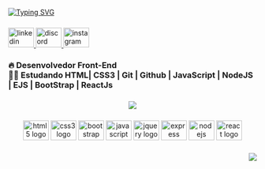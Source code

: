 [![Typing SVG](https://readme-typing-svg.demolab.com?font=Fira+Code+&weight=500&size=24&duration=3000&pause=1500&center=true&width=500&lines=Ol%C3%A1+me+chamo+Maikon+Nat%C3%A3;tenho+25+anos;sou+Desenvolvedor+Front-End;trabalho+com+linguagens+como;React+%7C+Javascript+%7C+CSS+)](https://git.io/typing-svg)

###

<div align="left">
  <a href="https://www.linkedin.com/in/dgmaikondev/" target="_blank">
    <img src="https://raw.githubusercontent.com/maurodesouza/profile-readme-generator/master/src/assets/icons/social/linkedin/default.svg" width="52" height="40" alt="linkedin logo"  />
  </a>
  <a href="https://www.discordapp.com/users/7984" target="_blank">
    <img src="https://raw.githubusercontent.com/maurodesouza/profile-readme-generator/master/src/assets/icons/social/discord/default.svg" width="52" height="40" alt="discord logo"  />
  </a>
  <a href="https://www.instagram.com/dgmaikon/" target="_blank">
    <img src="https://raw.githubusercontent.com/maurodesouza/profile-readme-generator/master/src/assets/icons/social/instagram/default.svg" width="52" height="40" alt="instagram logo"  />
  </a>
</div>

###

<h3 align="left">🔥 Desenvolvedor Front-End<br>👨‍🎓 Estudando HTML| CSS3 | Git | Github | JavaScript | NodeJS | EJS | BootStrap | ReactJs </h3>

###

<div align="center">
  <img src="https://github-stats-alpha.vercel.app/api?username=dgmaikon&cc=transparent&tc=294a92&ic=4d237f&bc=000" />

###

<div align="center">
  <img src="https://cdn.jsdelivr.net/gh/devicons/devicon/icons/html5/html5-original.svg" height="40" width="52" alt="html5 logo"  />
  <img src="https://cdn.jsdelivr.net/gh/devicons/devicon/icons/css3/css3-original.svg" height="40" width="52" alt="css3 logo"  />
  <img src="https://cdn.jsdelivr.net/gh/devicons/devicon/icons/bootstrap/bootstrap-original.svg" height="40" width="52" alt="bootstrap logo"  />
  <img src="https://cdn.jsdelivr.net/gh/devicons/devicon/icons/javascript/javascript-original.svg" height="40" width="52" alt="javascript logo"  />
  <img src="https://cdn.jsdelivr.net/gh/devicons/devicon/icons/jquery/jquery-original.svg" height="40" width="52" alt="jquery logo"  />
  <img src="https://cdn.jsdelivr.net/gh/devicons/devicon/icons/express/express-original.svg" height="40" width="52" alt="express logo"  />
  <img src="https://cdn.jsdelivr.net/gh/devicons/devicon/icons/nodejs/nodejs-original.svg" height="40" width="52" alt="nodejs logo"  />
  <img src="https://cdn.jsdelivr.net/gh/devicons/devicon/icons/react/react-original.svg" height="40" width="52" alt="react logo"  />
</div>

###

<div align="right">
  <img src="https://visitor-badge.laobi.icu/badge?page_id=dgmaikon.dgmaikon&right_color=darkgreen&left_text=Visitas"  />
</div>

###
